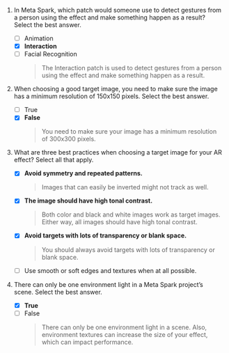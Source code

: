 1. In Meta Spark, which patch would someone use to detect gestures from a person using the effect and make something happen as a result? Select the best answer.

   - [ ] Animation
   - [x] **Interaction**
   - [ ] Facial Recognition
     > The Interaction patch is used to detect gestures from a person using the effect and make something happen as a result.

2. When choosing a good target image, you need to make sure the image has a minimum resolution of 150x150 pixels. Select the best answer.

   - [ ] True
   - [x] **False**
     > You need to make sure your image has a minimum resolution of 300x300 pixels.

3. What are three best practices when choosing a target image for your AR effect? Select all that apply.

   - [x] **Avoid symmetry and repeated patterns.**
     > Images that can easily be inverted might not track as well.
   - [x] **The image should have high tonal contrast.**
     > Both color and black and white images work as target images. Either way, all images should have high tonal contrast.
   - [x] **Avoid targets with lots of transparency or blank space.**
     > You should always avoid targets with lots of transparency or blank space.
   - [ ] Use smooth or soft edges and textures when at all possible.

4. There can only be one environment light in a Meta Spark project’s scene. Select the best answer.

   - [x] **True**
   - [ ] False
     > There can only be one environment light in a scene. Also, environment textures can increase the size of your effect, which can impact performance.
